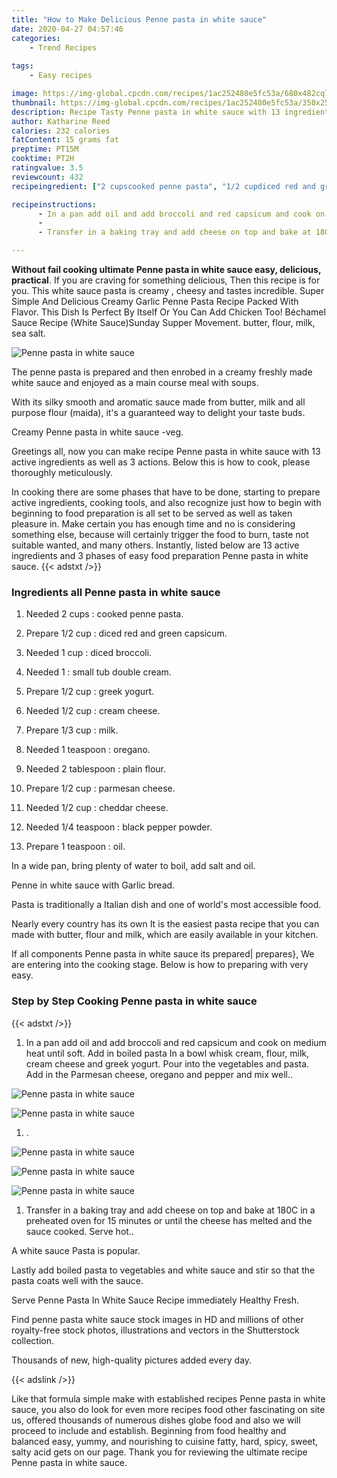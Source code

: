 ```yaml
---
title: "How to Make Delicious Penne pasta in white sauce"
date: 2020-04-27 04:57:46
categories:
    - Trend Recipes
    
tags:
    - Easy recipes

image: https://img-global.cpcdn.com/recipes/1ac252480e5fc53a/680x482cq70/penne-pasta-in-white-sauce-recipe-main-photo.jpg
thumbnail: https://img-global.cpcdn.com/recipes/1ac252480e5fc53a/350x250cq70/penne-pasta-in-white-sauce-recipe-main-photo.jpg
description: Recipe Tasty Penne pasta in white sauce with 13 ingredients and 3 stages of easy cooking.
author: Katharine Reed
calories: 232 calories
fatContent: 15 grams fat
preptime: PT15M
cooktime: PT2H
ratingvalue: 3.5
reviewcount: 432
recipeingredient: ["2 cupscooked penne pasta", "1/2 cupdiced red and green capsicum", "1 cupdiced broccoli", "1small tub double cream", "1/2 cupgreek yogurt", "1/2 cupcream cheese", "1/3 cupmilk", "1 teaspoonoregano", "2 tablespoonplain flour", "1/2 cupparmesan cheese", "1/2 cupcheddar cheese", "1/4 teaspoonblack pepper powder", "1 teaspoonoil"]

recipeinstructions: 
      - In a pan add oil and add broccoli and red capsicum and cook on medium heat until soft Add in boiled pastaIn a bowl whisk cream flour milk cream cheese and greek yogurt Pour into the vegetables and pasta Add in the Parmesan cheese oregano and pepper and mix well 
      -  
      - Transfer in a baking tray and add cheese on top and bake at 180C in a preheated oven for 15 minutes or until the cheese has melted and the sauce cooked Serve hot

---
```




**Without fail cooking ultimate Penne pasta in white sauce easy, delicious, practical**. If you are craving for something delicious, Then this recipe is for you. This white sauce pasta is creamy , cheesy and tastes incredible. Super Simple And Delicious Creamy Garlic Penne Pasta Recipe Packed With Flavor. This Dish Is Perfect By Itself Or You Can Add Chicken Too! Béchamel Sauce Recipe (White Sauce)Sunday Supper Movement. butter, flour, milk, sea salt.


![Penne pasta in white sauce](https://img-global.cpcdn.com/recipes/1ac252480e5fc53a/680x482cq70/penne-pasta-in-white-sauce-recipe-main-photo.jpg "Penne pasta in white sauce")



The penne pasta is prepared and then enrobed in a creamy freshly made white sauce and enjoyed as a main course meal with soups.

With its silky smooth and aromatic sauce made from butter, milk and all purpose flour (maida), it&#39;s a guaranteed way to delight your taste buds.

Creamy Penne pasta in white sauce -veg.


Greetings all, now you can make recipe Penne pasta in white sauce with 13 active ingredients as well as 3 actions. Below this is how to cook, please thoroughly meticulously.

In cooking there are some phases that have to be done, starting to prepare active ingredients, cooking tools, and also recognize just how to begin with beginning to food preparation is all set to be served as well as taken pleasure in. Make certain you has enough time and no is considering something else, because will certainly trigger the food to burn, taste not suitable wanted, and many others. Instantly, listed below are 13 active ingredients and 3 phases of easy food preparation Penne pasta in white sauce.
{{< adstxt />}}

### Ingredients all Penne pasta in white sauce


1. Needed 2 cups : cooked penne pasta.

1. Prepare 1/2 cup : diced red and green capsicum.

1. Needed 1 cup : diced broccoli.

1. Needed 1 : small tub double cream.

1. Prepare 1/2 cup : greek yogurt.

1. Needed 1/2 cup : cream cheese.

1. Prepare 1/3 cup : milk.

1. Needed 1 teaspoon : oregano.

1. Needed 2 tablespoon : plain flour.

1. Prepare 1/2 cup : parmesan cheese.

1. Needed 1/2 cup : cheddar cheese.

1. Needed 1/4 teaspoon : black pepper powder.

1. Prepare 1 teaspoon : oil.


In a wide pan, bring plenty of water to boil, add salt and oil.

Penne in white sauce with Garlic bread.

Pasta is traditionally a Italian dish and one of world&#39;s most accessible food.

Nearly every country has its own It is the easiest pasta recipe that you can made with butter, flour and milk, which are easily available in your kitchen.


If all components Penne pasta in white sauce its prepared| prepares}, We are entering into the cooking stage. Below is how to preparing with very easy.

### Step by Step Cooking Penne pasta in white sauce

{{< adstxt />}}


1. In a pan add oil and add broccoli and red capsicum and cook on medium heat until soft. Add in boiled pasta
In a bowl whisk cream, flour, milk, cream cheese and greek yogurt. Pour into the vegetables and pasta. Add in the Parmesan cheese, oregano and pepper and mix well..



![Penne pasta in white sauce](https://img-global.cpcdn.com/steps/f43bc4050b37dcf0/160x128cq70/penne-pasta-in-white-sauce-recipe-step-1-photo.jpg" "Penne pasta in white sauce")

![Penne pasta in white sauce](https://img-global.cpcdn.com/steps/17fea76f5b501feb/160x128cq70/penne-pasta-in-white-sauce-recipe-step-1-photo.jpg" "Penne pasta in white sauce")



1. .



![Penne pasta in white sauce](https://img-global.cpcdn.com/steps/c1b9368a1b135746/160x128cq70/penne-pasta-in-white-sauce-recipe-step-2-photo.jpg" "Penne pasta in white sauce")

![Penne pasta in white sauce](https://img-global.cpcdn.com/steps/2fd0c7cd8ded8b70/160x128cq70/penne-pasta-in-white-sauce-recipe-step-2-photo.jpg" "Penne pasta in white sauce")

![Penne pasta in white sauce](https://img-global.cpcdn.com/steps/17155890456d13d5/160x128cq70/penne-pasta-in-white-sauce-recipe-step-2-photo.jpg" "Penne pasta in white sauce")



1. Transfer in a baking tray and add cheese on top and bake at 180C in a preheated oven for 15 minutes or until the cheese has melted and the sauce cooked. 
Serve hot..




A white sauce Pasta is popular.

Lastly add boiled pasta to vegetables and white sauce and stir so that the pasta coats well with the sauce.

Serve Penne Pasta In White Sauce Recipe immediately Healthy Fresh.

Find penne pasta white sauce stock images in HD and millions of other royalty-free stock photos, illustrations and vectors in the Shutterstock collection.

Thousands of new, high-quality pictures added every day.


{{< adslink />}}

Like that formula simple make with established recipes Penne pasta in white sauce, you also do look for even more recipes food other fascinating on site us, offered thousands of numerous dishes globe food and also we will proceed to include and establish. Beginning from food healthy and balanced easy, yummy, and nourishing to cuisine fatty, hard, spicy, sweet, salty acid gets on our page. Thank you for reviewing the ultimate recipe Penne pasta in white sauce.
